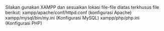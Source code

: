 Silakan gunakan XAMPP dan sesuaikan lokasi file-file diatas terkhusus file berikut:
xampp/apache/conf/httpd.conf (konfigurasi Apache)
xampp/mysql/bin/my.ini (Konfigurasi MySQL)
xampp/php/php.ini (Konfigurasi PHP)
